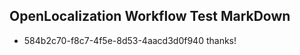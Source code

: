## OpenLocalization Workflow Test MarkDown
* 584b2c70-f8c7-4f5e-8d53-4aacd3d0f940 thanks!

<!--HONumber=Aug16_HO3-->


